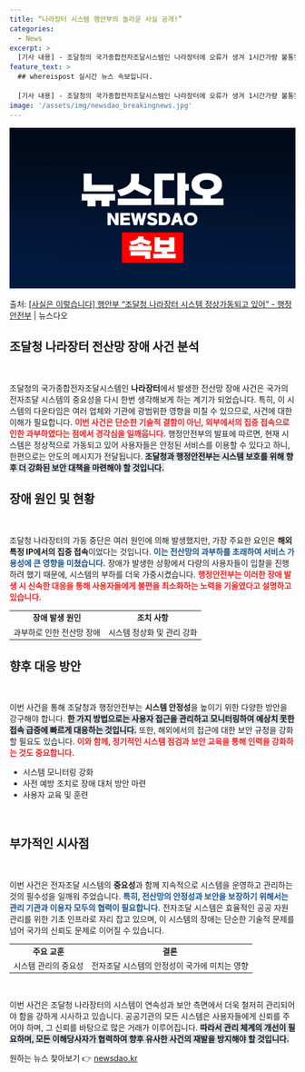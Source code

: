 ```yaml
---
title: “나라장터 시스템 행안부의 놀라운 사실 공개!”
categories:
  - News
excerpt: >
  [기사 내용] - 조달청의 국가종합전자조달시스템인 나라장터에 오류가 생겨 1시간가량 불통됐다. [행안부 입장…
feature_text: >
  ## whereispost 실시간 뉴스 속보입니다.

  [기사 내용] - 조달청의 국가종합전자조달시스템인 나라장터에 오류가 생겨 1시간가량 불통됐다. [행안부 입장…
image: '/assets/img/newsdao_breakingnews.jpg'
---
```


![뉴스다오 속보](/assets/img/newsdao_breakingnews.jpg)

<p>출처: <a href="https://newsdao.kr/2629" rel="dofollow">[사실은 이렇습니다] 행안부 “조달청 나라장터 시스템 정상가동되고 있어” - 행정안전부</a> | 뉴스다오</p>

<h2 data-ke-size="size26">조달청 나라장터 전산망 장애 사건 분석</h2>

<p data-ke-size="size16">&nbsp;</p>

조달청의 국가종합전자조달시스템인 <b>나라장터</b>에서 발생한 전산망 장애 사건은 국가의 전자조달 시스템의 중요성을 다시 한번 생각해보게 하는 계기가 되었습니다. 특히, 이 시스템의 다운타임은 여러 업체와 기관에 광범위한 영향을 미칠 수 있으므로, 사건에 대한 이해가 필요합니다. <b><span style="color: #ee2323;">이번 사건은 단순한 기술적 결함이 아닌, 외부에서의 집중 접속으로 인한 과부하였다는 점에서 경각심을 일깨웁니다.</span></b> 행정안전부의 발표에 따르면, 현재 시스템은 정상적으로 가동되고 있어 사용자들은 안정된 서비스를 이용할 수 있다고 하니, 한편으로는 안도의 메시지가 전달됩니다. <b><span style="background-color: #21538527;">조달청과 행정안전부는 시스템 보호를 위해 향후 더 강화된 보안 대책을 마련해야 할 것입니다.</span></b>

<h2 data-ke-size="size26">장애 원인 및 현황</h2>

<p data-ke-size="size16">&nbsp;</p>

조달청 나라장터의 가동 중단은 여러 원인에 의해 발생했지만, 가장 주요한 요인은 <b>해외 특정 IP에서의 집중 접속</b>이었다는 것입니다. <b><span style="color: #1a5490;">이는 전산망의 과부하를 초래하여 서비스 가용성에 큰 영향을 미쳤습니다.</span></b> 장애가 발생한 상황에서 다량의 사용자들이 입찰을 진행하려 했기 때문에, 시스템의 부하를 더욱 가중시켰습니다. <b><span style="color: #ee2323;">행정안전부는 이러한 장애 발생 시 신속한 대응을 통해 사용자들에게 불편을 최소화하는 노력을 기울였다고 설명하고 있습니다.</span></b>

<table style="width: 100%;">
    <tr>
        <td style="text-align: center; height: 17px;"><b>장애 발생 원인</b></td>
        <td style="text-align: center; height: 17px;"><b>조치 사항</b></td>
    </tr>
    <tr>
        <td style="text-align: center; height: 17px;">과부하로 인한 전산망 장애</td>
        <td style="text-align: center; height: 17px;">시스템 정상화 및 관리 강화</td>
    </tr>
</table>

<h2 data-ke-size="size26">향후 대응 방안</h2>

<p data-ke-size="size16">&nbsp;</p>

이번 사건을 통해 조달청과 행정안전부는 <b>시스템 안정성</b>을 높이기 위한 다양한 방안을 강구해야 합니다. <b><span style="background-color: #21538527;">한 가지 방법으로는 사용자 접근을 관리하고 모니터링하여 예상치 못한 접속 급증에 빠르게 대응하는 것입니다.</span></b> 또한, 해외에서의 접근에 대한 보안 규정을 강화할 필요도 있습니다. <b><span style="color: #ee2323;">이와 함께, 정기적인 시스템 점검과 보안 교육을 통해 인력을 강화하는 것도 중요합니다.</span></b> 

<ul>
    <li>시스템 모니터링 강화</li>
    <li>사전 예방 조치로 장애 대처 방안 마련</li>
    <li>사용자 교육 및 훈련</li>
</ul>

<p data-ke-size="size16">&nbsp;</p>

<h2 data-ke-size="size26">부가적인 시사점</h2>

<p data-ke-size="size16">&nbsp;</p>

이번 사건은 전자조달 시스템의 <b>중요성</b>과 함께 지속적으로 시스템을 운영하고 관리하는 것의 필수성을 일깨워 주었습니다. <b><span style="color: #1a5490;">특히, 전산망의 안정성과 보안을 보장하기 위해서는 관리 기관과 이용자 모두의 협력이 필요합니다.</span></b> 전자조달 시스템은 효율적인 공공 자원 관리를 위한 기초 인프라로 자리 잡고 있으며, 이 시스템의 장애는 단순한 기술적 문제를 넘어 국가의 신뢰도 문제로 이어질 수 있습니다. 

<table style="width: 100%;">
    <tr>
        <td style="text-align: center; height: 17px;"><b>주요 교훈</b></td>
        <td style="text-align: center; height: 17px;"><b>결론</b></td>
    </tr>
    <tr>
        <td style="text-align: center; height: 17px;">시스템 관리의 중요성</td>
        <td style="text-align: center; height: 17px;">전자조달 시스템의 안정성이 국가에 미치는 영향</td>
    </tr>
</table>

<p data-ke-size="size16">&nbsp;</p>

이번 사건은 조달청 나라장터의 시스템이 연속성과 보안 측면에서 더욱 철저히 관리되어야 함을 강하게 시사하고 있습니다. 공공기관의 모든 시스템은 사용자들에게 신뢰를 주어야 하며, 그 신뢰를 바탕으로 많은 거래가 이루어집니다. <b><span style="background-color: #21538527;">따라서 관리 체계의 개선이 필요하며, 모든 이해당사자가 협력하여 향후 유사한 사건의 재발을 방지해야 할 것입니다.</span></b> 

원하는 뉴스 찾아보기 👉 <a href="https://newsdao.kr" rel="dofollow">newsdao.kr</a>


